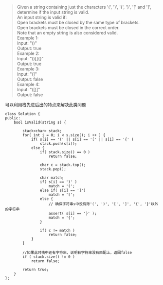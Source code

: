 > Given a string containing just the characters '(', ')', '{', '}', '[' and ']', determine if the input string is valid.   
An input string is valid if:   
Open brackets must be closed by the same type of brackets.   
Open brackets must be closed in the correct order.   
Note that an empty string is also considered valid.   
Example 1:   
Input: "()"   
Output: true   
Example 2:   
Input: "()[]{}"    
Output: true    
Example 3:    
Input: "(]"    
Output: false    
Example 4:    
Input: "([)]"     
Output: false

可以利用栈先进后出的特点来解决此类问题
```
class Solution {
public:
    bool isValid(string s) {

        stack<char> stack;
        for( int i = 0; i < s.size(); i ++ ) {
            if( s[i] == '(' || s[i] == '[' || s[i] == '{' )
                stack.push(s[i]);
            else {
                if( stack.size() == 0 )
                    return false;

                char c = stack.top();
                stack.pop();

                char match;
                if( s[i] == ')' )
                    match = '(';
                else if( s[i] == ']')
                    match = '[';
                else {
                    // 确保字符串s中没有除'(', ')', '[', ']', '{', '}'以外的字符串
                    assert( s[i] == '}' );
                    match = '{';
                }

                if( c != match )
                    return false;
            }
        }

        //如果此时栈中还有字符串，说明有字符串没有匹配上，返回false
        if ( stack.size() != 0 )
            return false;

        return true;
    }
};
```

